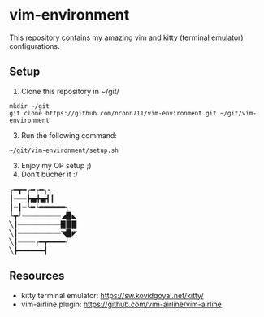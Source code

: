 # vim-environment

This repository contains my amazing vim and kitty (terminal emulator) configurations.

## Setup
1. Clone this repository in ~/git/
```
mkdir ~/git
git clone https://github.com/nconn711/vim-environment.git ~/git/vim-environment
```
3. Run the following command:
```
~/git/vim-environment/setup.sh
```
3. Enjoy my OP setup ;)
4. Don't bucher it :/

╭━┳━╭━╭━╮╮<br />
┃┈┈┈┣▅╋▅┫┃<br />
┃┈┃┈╰━╰━━━━━━╮<br />
╰┳╯┈┈┈┈┈┈┈┈┈◢▉◣<br />
╲┃┈┈┈┈┈┈┈┈┈┈▉▉▉<br />
╲┃┈┈┈┈┈┈┈┈┈┈◥▉◤<br />
╲┃┈┈┈┈╭━┳━━━━╯<br />
╲┣━━━━━━┫<br />

## Resources
- kitty terminal emulator: https://sw.kovidgoyal.net/kitty/
- vim-airline plugin: https://github.com/vim-airline/vim-airline
